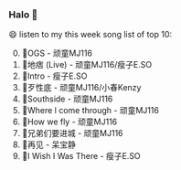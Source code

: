 

### Halo 👋

😄 listen to my this week song list of top 10:

0. 🌈OGS - 顽童MJ116
1. 🌈地痞 (Live) - 顽童MJ116/瘦子E.SO
2. 🌈Intro - 瘦子E.SO
3. 🌈歹性底 - 顽童MJ116/小春Kenzy
4. 🌈Southside - 顽童MJ116
5. 🌈Where l come through - 顽童MJ116
6. 🌈How we fly - 顽童MJ116
7. 🌈兄弟们要进城 - 顽童MJ116
8. 🌈再见 - 呆宝静
9. 🌈I Wish I Was There - 瘦子E.SO

